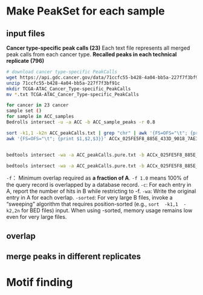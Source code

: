 # Make PeakSet for each sample
## input files
**Cancer type-specific peak calls (23)**
Each text file represents all merged peak calls from each cancer type. 
**Recalled peaks in each technical replicate (796)**
```bash
# download cancer type-specific PeakCalls
wget https://api.gdc.cancer.gov/data/71ccfc55-b428-4a04-bb5a-227f7f3bf91c
unzip 71ccfc55-b428-4a04-bb5a-227f7f3bf91c
mkdir TCGA-ATAC_Cancer_Type-specific_PeakCalls
mv *.txt TCGA-ATAC_Cancer_Type-specific_PeakCalls
```
```bash
for cancer in 23 cancer
sample set ()
for sample in ACC_samples
Bedrolls intersect -u -a ACC -b ACC_sample_peaks -r 0.8
```
```bash
sort -k1,1 -k2n ACC_peakCalls.txt | grep "chr" | awk '{FS=OFS="\t"; {print $1,$2,$3,$4}}' > ACC_peakCalls.pure.txt
awk '{FS=OFS="\t"; {print $1,$2,$3}}' ACCx_025FE5F8_885E_433D_9018_7AE322A92285_X034_S09_L133_B1_T1_PMRG.insertions.peaks001.bed | grep "chr"> ACCx_025FE5F8_885E_433D_9018_7AE322A92285_X034_S09_L133_B1_T1_PMRG.insertions.peaks001.pure.bed


bedtools intersect -wa -a ACC_peakCalls.pure.txt -b ACCx_025FE5F8_885E_433D_9018_7AE322A92285_X034_S09_L133_B1_T1_PMRG.insertions.peaks001.pure.bed -sorted -filenames -f 1.0 

bedtools intersect -wa -a ACC_peakCalls.pure.txt -b ACCx_025FE5F8_885E_433D_9018_7AE322A92285_X034_S09_L133_B1_T1_PMRG.insertions.peaks001.pure.bed -sorted -filenames -c -f 1.0
```

`-f`： Minimum overlap required as **a fraction of A**. `-f 1.0` means 100% of the query record is overlapped by a database record.
`-c`: For each entry in A, report the number of hits in B while restricting to -f.
`-wa`: Write the original entry in A for each overlap.
`-sorted`: For very large B files, invoke a “sweeping” algorithm that requires position-sorted (e.g.,  `sort  -k1,1  -k2,2n`  for BED files) input. When using -sorted, memory usage remains low even for very large files.

## overlap
## merge peaks in different replicates
# Motif finding

<!--stackedit_data:
eyJoaXN0b3J5IjpbLTE5NzY3MTA1MjYsNDQyNjYzMTQ4LC0xMT
UyNTc1OTY3LC02NzIwNjA2ODgsLTEwNzQzNzg0NiwtMTg0NzMy
NzkzOSwzNTMyMTksLTIxMzc3NTk3OTUsLTIxMTc4OTYzMSw1Nz
k1OTkxNzUsLTE5MjU3OTA1NiwtNzY0NjYyNzAxLDI4ODU5OTI5
MCwxNTg3NzM5MzUyLC0yMDUyMjcwMzEyLDE0NTQwOTM2MzcsLT
E1MTkzODI0MTYsLTM0MjE2MzcxLC0xOTUxMDQzMDI3XX0=
-->